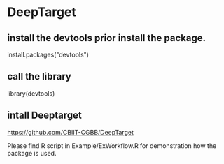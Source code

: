 # DeepTarget
## install the devtools prior install the package.
install.packages("devtools")
## call the library
library(devtools)
## intall Deeptarget
https://github.com/CBIIT-CGBB/DeepTarget

Please find R script in Example/ExWorkflow.R for demonstration how the package is used.
